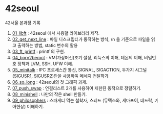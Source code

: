 # 42seoul
42서울 본과정 기록

1. [01_libft](https://github.com/oio337a/42seoul/tree/master/01_libft) : 42seoul 에서 사용할 라이브러리 제작. 
2. [02_get_next_line](https://github.com/oio337a/42seoul/tree/master/02_get_next_line) : 파일 디스크립터가 동작하는 방식, /n 을 기준으로 파일을 읽고 출력하는 방법, static 변수의 활용
3. [03_ft_printf](https://github.com/oio337a/42seoul/tree/master/03_ft_printf) : printf 의 구현.
4. [04_born2beroot](https://github.com/oio337a/42seoul/tree/master/04_born2beroot) : VM(가상머신)초기 설정, 리눅스의 이해, 데몬의 이해, 비밀번호 정책과 LVM, SSH, UFW 이해.
5. [05_minitalk](https://github.com/oio337a/42seoul/tree/master/05_minitalk) : IPC 프로세스간 통신, SIGNAL, SIGACTION, 두가지 시그널(SIGUSR1, SIGUSR2)만을 사용하여 메세지 전달하기
6. [06_so_long](https://github.com/oio337a/42seoul/tree/master/06_so_long) : 42seoul의 첫 그래픽 과제.
7. [07_push_swap](https://github.com/oio337a/42seoul/tree/master/07_push_swap) : 연결리스트 2개를 사용하여 제한된 동작으로 정렬하기.
8. [08_minishell](https://github.com/oio337a/42seoul/tree/master/08_minishell) : 나만의 작은 shell 만들기.
9. [09_philosophers](https://github.com/oio337a/42seoul/tree/master/09_philosophers) : 스파게티 먹는 철학자, 스레드 (뮤텍스와, 세마포어, 데드락, 기아현상) 이해하기.
